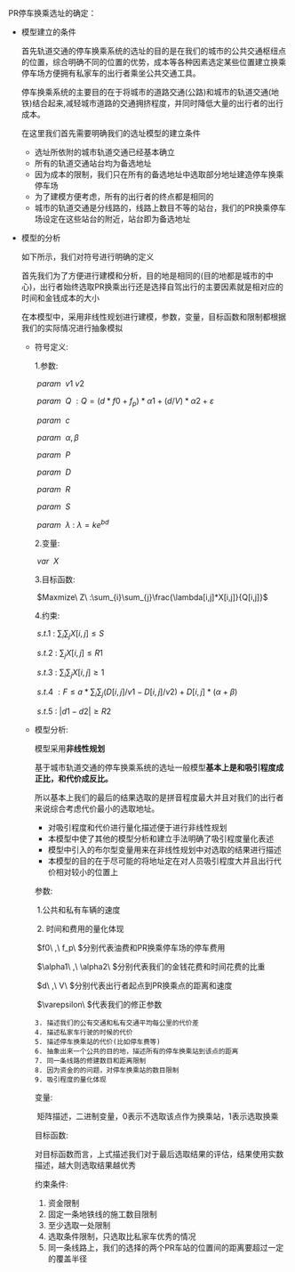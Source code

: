 PR停车换乘选址的确定：

* 模型建立的条件

  首先轨道交通的停车换乘系统的选址的目的是在我们的城市的公共交通枢纽点的位置，综合明确不同的位置的优势，成本等各种因素选定某些位置建立换乘停车场方便拥有私家车的出行者乘坐公共交通工具。

  停车换乘系统的主要目的在于将城市的道路交通(公路)和城市的轨道交通(地铁)结合起来,减轻城市道路的交通拥挤程度，并同时降低大量的出行者的出行成本。

  在这里我们首先需要明确我们的选址模型的建立条件

  * 选址所依附的城市轨道交通已经基本确立
  * 所有的轨道交通站台均为备选地址
  * 因为成本的限制，我们只在所有的备选地址中选取部分地址建造停车换乘停车场
  * 为了建模方便考虑，所有的出行者的终点都是相同的
  * 城市的轨道交通是分线路的，线路上数目不等的站台，我们的PR换乘停车场设定在这些站台的附近，站台即为备选地址

* 模型的分析

  如下所示，我们对符号进行明确的定义

  首先我们为了方便进行建模和分析，目的地是相同的(目的地都是城市的中心)，出行者始终选取PR换乘出行还是选择自驾出行的主要因素就是相对应的时间和金钱成本的大小

  在本模型中，采用非线性规划进行建模，参数，变量，目标函数和限制都根据我们的实际情况进行抽象模拟

  * 符号定义:

    1.参数:

    ​        $param\ \ v1\ v2$

    ​        $param\ \ Q\ :Q=(d*f0 + f_p)*\alpha1+(d/V)*\alpha2+\varepsilon$

    ​	$param\ \ c$

    ​	$param\ \ \alpha,\beta$

    ​	$param\ \ P$

    ​	$param\ \ D$

    ​	$param\ \ R$

    ​	$param\ \ S$

    ​	$param\ \ \lambda\ :\ \lambda=ke^{bd}$

    2.变量:

    ​	$var\ \ X$

    3.目标函数:

    ​	$Maxmize\ Z\ :\sum_{i}\sum_{j}\frac{\lambda[i,j]*X[i,j]}{Q[i,j]}$

    4.约束:

    ​	$s.t.1\ :\ \sum_{i}\sum_{j} X[i,j] \le S$

    ​	$s.t.2\ :\ \sum_{j} X[i,j] \le R1$

    ​	$s.t.3\ :\ \sum_{i}\sum_{j} X[i,j] \ge 1$

    ​         $s.t.4\ : F \le a *\sum_{i}\sum_{j} (D[i,j] / v1 - D[i,j] / v2) + D[i,j] * (\alpha + \beta)$

    ​         $s.t.5\ :\ |d1-d2|\ge R2$

  * 模型分析:

    模型采用**非线性规划**

    基于城市轨道交通的停车换乘系统的选址一般模型**基本上是和吸引程度成正比，和代价成反比。**

    所以基本上我们的最后的结果选取的是拼音程度最大并且对我们的出行者来说综合考虑代价最小的选取地址。

    * 对吸引程度和代价进行量化描述便于进行非线性规划
    * 本模型中使了其他的模型分析和建立手法明确了吸引程度量化表述
    * 模型中引入的布尔型变量用来在非线性规划中对选取的结果进行描述
    * 本模型的目的在于尽可能的将地址定在对人员吸引程度大并且出行代价相对较小的位置上

    参数:

    ​	1.公共和私有车辆的速度

    ​	2. 时间和费用的量化体现

    ​		$f0\ ,\ f_p\ $分别代表油费和PR换乘停车场的停车费用

    ​		$\alpha1\ ,\ \alpha2\ $分别代表我们的金钱花费和时间花费的比重

    ​		$d\ ,\ V\ $分别代表出行者起点到PR换乘点的距离和速度

    ​		$\varepsilon\ $代表我们的修正参数

     	3. 描述我们的公有交通和私有交通平均每公里的代价差
     	4. 描述私家车行驶的时候的代价
     	5. 描述停车换乘站的代价(比如停车费等)
     	6. 抽象出来一个公共的目的地，描述所有的停车换乘站到该点的距离
     	7. 同一条线路的修建数目和距离限制
     	8. 因为资金的的问题，对停车换乘站的数目限制
     	9. 吸引程度的量化体现

    变量:

    ​	矩阵描述，二进制变量，0表示不选取该点作为换乘站，1表示选取换乘

    目标函数:

    ​	对目标函数而言，上式描述我们对于最后选取结果的评估，结果使用实数描述，越大则选取结果越优秀

    约束条件:

     1. 资金限制
     2. 固定一条地铁线的施工数目限制
     3. 至少选取一处限制
     4. 选取条件限制，只选取比私家车优秀的情况
     5. 同一条线路上，我们的选择的两个PR车站的位置间的距离要超过一定的覆盖半径

